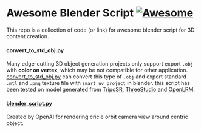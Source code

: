 # Awesome Blender Script [![Awesome](https://awesome.re/badge.svg)](https://awesome.re)
This repo is a collection of code (or link) for awesome blender script for 3D content creation.

#### convert_to_std_obj.py
Many edge-cutting 3D object generation projects only support export `.obj` with **color on vertex**, which may be not compatible for other application.
[convert_to_std_obj.py](convert_to_std_obj.py) can convert this type of `.obj` and export standard `.mtl` and `.png` texture file with `smart uv project` in blender.
this script has been tested on model generated from [TripoSR](https://github.com/VAST-AI-Research/TripoSR), [ThreeStudio](https://github.com/threestudio-project/threestudio) and [OpenLRM](https://github.com/3DTopia/OpenLRM).



#### [blender_script.py](https://github.com/openai/point-e/blob/main/point_e/evals/scripts/blender_script.py)
Created by OpenAI for rendering cricle orbit camera view around centric object.

